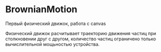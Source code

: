 # BrownianMotion
Первый физический движок, работа с canvas

Физический движок расчитывает траекторию движения частиц при столкновении друг с другом, количество частиц ограничено только вычислительной мощьностью устройства.
